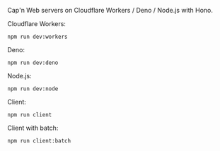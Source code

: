 Cap'n Web servers on Cloudflare Workers / Deno / Node.js with Hono.

Cloudflare Workers:

```console
npm run dev:workers
```

Deno:

```console
npm run dev:deno
```

Node.js:

```console
npm run dev:node
```

Client:

```console
npm run client
```

Client with batch:

```console
npm run client:batch
```
